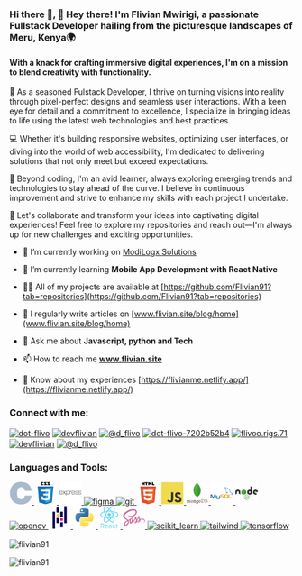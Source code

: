### Hi there 👋, 👋 Hey there! I'm Flivian Mwirigi, a passionate Fullstack Developer hailing from the picturesque landscapes of Meru, Kenya🌍 
####  With a knack for crafting immersive digital experiences, I'm on a mission to blend creativity with functionality.

🚀 As a seasoned Fulstack Developer, I thrive on turning visions into reality through pixel-perfect designs and seamless user interactions. With a keen eye for detail and a commitment to excellence, I specialize in bringing ideas to life using the latest web technologies and best practices.

💻 Whether it's building responsive websites, optimizing user interfaces, or diving into the world of web accessibility, I'm dedicated to delivering solutions that not only meet but exceed expectations.

🌟 Beyond coding, I'm an avid learner, always exploring emerging trends and technologies to stay ahead of the curve. I believe in continuous improvement and strive to enhance my skills with each project I undertake.

🎨 Let's collaborate and transform your ideas into captivating digital experiences! Feel free to explore my repositories and reach out—I'm always up for new challenges and exciting opportunities.

- 🔭 I’m currently working on [ModiLogx Solutions](www.flivian.site)

- 🌱 I’m currently learning **Mobile App Development with React Native**

- 👨‍💻 All of my projects are available at [https://github.com/Flivian91?tab=repositories](https://github.com/Flivian91?tab=repositories)

- 📝 I regularly write articles on [www.flivian.site/blog/home](www.flivian.site/blog/home)

- 💬 Ask me about **Javascript, python and Tech**

- 📫 How to reach me **www.flivian.site**

- 📄 Know about my experiences [https://flivianme.netlify.app/](https://flivianme.netlify.app/)



<h3 align="left">Connect with me:</h3>
<p align="left">
<a href="https://codepen.io/dot-flivo" target="blank"><img align="center" src="https://raw.githubusercontent.com/rahuldkjain/github-profile-readme-generator/master/src/images/icons/Social/codepen.svg" alt="dot-flivo" height="30" width="40" /></a>
<a href="https://dev.to/devflivian" target="blank"><img align="center" src="https://raw.githubusercontent.com/rahuldkjain/github-profile-readme-generator/master/src/images/icons/Social/devto.svg" alt="devflivian" height="30" width="40" /></a>
<a href="https://twitter.com/@d_flivo" target="blank"><img align="center" src="https://raw.githubusercontent.com/rahuldkjain/github-profile-readme-generator/master/src/images/icons/Social/twitter.svg" alt="@d_flivo" height="30" width="40" /></a>
<a href="https://linkedin.com/in/dot-flivo-7202b52b4" target="blank"><img align="center" src="https://raw.githubusercontent.com/rahuldkjain/github-profile-readme-generator/master/src/images/icons/Social/linked-in-alt.svg" alt="dot-flivo-7202b52b4" height="30" width="40" /></a>
<a href="https://fb.com/flivoo.rigs.71" target="blank"><img align="center" src="https://raw.githubusercontent.com/rahuldkjain/github-profile-readme-generator/master/src/images/icons/Social/facebook.svg" alt="flivoo.rigs.71" height="30" width="40" /></a>
<a href="https://dribbble.com/devflivian" target="blank"><img align="center" src="https://raw.githubusercontent.com/rahuldkjain/github-profile-readme-generator/master/src/images/icons/Social/dribbble.svg" alt="devflivian" height="30" width="40" /></a>
<a href="https://medium.com/@d_flivo" target="blank"><img align="center" src="https://raw.githubusercontent.com/rahuldkjain/github-profile-readme-generator/master/src/images/icons/Social/medium.svg" alt="@d_flivo" height="30" width="40" /></a>
</p>

<h3 align="left">Languages and Tools:</h3>
<p align="left"> <a href="https://www.cprogramming.com/" target="_blank" rel="noreferrer"> <img src="https://raw.githubusercontent.com/devicons/devicon/master/icons/c/c-original.svg" alt="c" width="40" height="40"/> </a> <a href="https://www.w3schools.com/css/" target="_blank" rel="noreferrer"> <img src="https://raw.githubusercontent.com/devicons/devicon/master/icons/css3/css3-original-wordmark.svg" alt="css3" width="40" height="40"/> </a> <a href="https://expressjs.com" target="_blank" rel="noreferrer"> <img src="https://raw.githubusercontent.com/devicons/devicon/master/icons/express/express-original-wordmark.svg" alt="express" width="40" height="40"/> </a> <a href="https://www.figma.com/" target="_blank" rel="noreferrer"> <img src="https://www.vectorlogo.zone/logos/figma/figma-icon.svg" alt="figma" width="40" height="40"/> </a> <a href="https://git-scm.com/" target="_blank" rel="noreferrer"> <img src="https://www.vectorlogo.zone/logos/git-scm/git-scm-icon.svg" alt="git" width="40" height="40"/> </a> <a href="https://www.w3.org/html/" target="_blank" rel="noreferrer"> <img src="https://raw.githubusercontent.com/devicons/devicon/master/icons/html5/html5-original-wordmark.svg" alt="html5" width="40" height="40"/> </a> <a href="https://developer.mozilla.org/en-US/docs/Web/JavaScript" target="_blank" rel="noreferrer"> <img src="https://raw.githubusercontent.com/devicons/devicon/master/icons/javascript/javascript-original.svg" alt="javascript" width="40" height="40"/> </a> <a href="https://www.mongodb.com/" target="_blank" rel="noreferrer"> <img src="https://raw.githubusercontent.com/devicons/devicon/master/icons/mongodb/mongodb-original-wordmark.svg" alt="mongodb" width="40" height="40"/> </a> <a href="https://www.mysql.com/" target="_blank" rel="noreferrer"> <img src="https://raw.githubusercontent.com/devicons/devicon/master/icons/mysql/mysql-original-wordmark.svg" alt="mysql" width="40" height="40"/> </a> <a href="https://nodejs.org" target="_blank" rel="noreferrer"> <img src="https://raw.githubusercontent.com/devicons/devicon/master/icons/nodejs/nodejs-original-wordmark.svg" alt="nodejs" width="40" height="40"/> </a> <a href="https://opencv.org/" target="_blank" rel="noreferrer"> <img src="https://www.vectorlogo.zone/logos/opencv/opencv-icon.svg" alt="opencv" width="40" height="40"/> </a> <a href="https://pandas.pydata.org/" target="_blank" rel="noreferrer"> <img src="https://raw.githubusercontent.com/devicons/devicon/2ae2a900d2f041da66e950e4d48052658d850630/icons/pandas/pandas-original.svg" alt="pandas" width="40" height="40"/> </a> <a href="https://www.python.org" target="_blank" rel="noreferrer"> <img src="https://raw.githubusercontent.com/devicons/devicon/master/icons/python/python-original.svg" alt="python" width="40" height="40"/> </a> <a href="https://reactjs.org/" target="_blank" rel="noreferrer"> <img src="https://raw.githubusercontent.com/devicons/devicon/master/icons/react/react-original-wordmark.svg" alt="react" width="40" height="40"/> </a> <a href="https://sass-lang.com" target="_blank" rel="noreferrer"> <img src="https://raw.githubusercontent.com/devicons/devicon/master/icons/sass/sass-original.svg" alt="sass" width="40" height="40"/> </a> <a href="https://scikit-learn.org/" target="_blank" rel="noreferrer"> <img src="https://upload.wikimedia.org/wikipedia/commons/0/05/Scikit_learn_logo_small.svg" alt="scikit_learn" width="40" height="40"/> </a> <a href="https://tailwindcss.com/" target="_blank" rel="noreferrer"> <img src="https://www.vectorlogo.zone/logos/tailwindcss/tailwindcss-icon.svg" alt="tailwind" width="40" height="40"/> </a> <a href="https://www.tensorflow.org" target="_blank" rel="noreferrer"> <img src="https://www.vectorlogo.zone/logos/tensorflow/tensorflow-icon.svg" alt="tensorflow" width="40" height="40"/> </a> </p>

<p><img align="center" src="https://github-readme-stats.vercel.app/api/top-langs?username=flivian91&show_icons=true&locale=en&layout=compact" alt="flivian91" /></p>

<p><img align="center" src="https://github-readme-streak-stats.herokuapp.com/?user=flivian91&" alt="flivian91" /></p>
